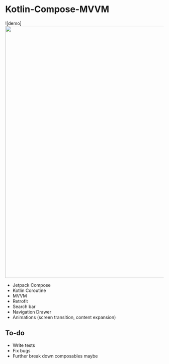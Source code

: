 # Kotlin-Compose-MVVM

![demo]<img src="https://fullpath/assets/yourgif.gif" width="600" height="800">

- Jetpack Compose
- Kotlin Coroutine
- MVVM
- Retrofit
- Search bar
- Navigation Drawer
- Animations (screen transition, content expansion)

## To-do
- Write tests
- Fix bugs
- Further break down composables maybe
